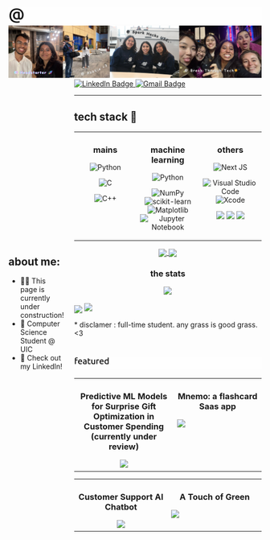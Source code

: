 <!-- banner gif generated from : https://willkessler.github.io/typed-text-gif-maker/ -->
<!-- font Ubuntu, size 100, 100 speed, 1500 time  -->

<picture>
  <source media="(prefers-color-scheme: dark)" srcset="./zzaneer_dark.gif">
  <img src="./zzaneer_light.gif">
</picture>

<!-- canva image gallery banner -->
<img src="./gallery_banner.png">


<div style="display: flex; align-items: center;">
  <!-- Left Section with Text -->
  <div style="flex: 1; padding-right: 20px;">
    <h2>about me:</h2>
    <ul>
      <li>👷‍♀️ This page is currently under construction!</li>
      <li>💼 Computer Science Student @ UIC</li>
      <li>👾 Check out my LinkedIn!</li>
    </ul>
  </div>
  
  <!-- Right Section with Image -->
  <div>
<!--     <img src="./april1.PNG" alt="Profile Image" width="150px">
  </div> -->
</div>


<!-- contacts under about me -->  
<div id="badges">
  <a href="https://www.linkedin.com/in/zzaneer086">
    <img src="https://img.shields.io/badge/LinkedIn-blue?style=for-the-badge&logo=linkedin&logoColor=white" alt="LinkedIn Badge"/>
  </a>
  <a href="zzaneer086@gmail.com">
    <img src="https://img.shields.io/badge/Gmail-D14836?style=for-the-badge&logo=gmail&logoColor=white" alt="Gmail Badge"/>
  </a>
<div/>

---


<!-- TECH STACK -->
<h2>tech stack 🥞</h2>

<table><tr><td valign="top" width="25%">
<h3 align="center">mains</h3>
<div align="center">
  
  ![Python](https://img.shields.io/badge/python-3670A0?style=for-the-badge&logo=python&logoColor=ffdd54)
  
  ![C](https://img.shields.io/badge/c-%2300599C.svg?style=for-the-badge&logo=c&logoColor=white)
  
  ![C++](https://img.shields.io/badge/c++-%2300599C.svg?style=for-the-badge&logo=c%2B%2B&logoColor=white)
</div>
</a>
 </td><td valign="top" width="25%">
        
<h3 align="center">machine learning </h3>

<div align="center">
  
  ![Python](https://img.shields.io/badge/python-3670A0?style=for-the-badge&logo=python&logoColor=ffdd54)

  ![NumPy](https://img.shields.io/badge/numpy-%23013243.svg?style=for-the-badge&logo=numpy&logoColor=white)
  ![scikit-learn](https://img.shields.io/badge/scikit--learn-%23F7931E.svg?style=for-the-badge&logo=scikit-learn&logoColor=white)
  ![Matplotlib](https://img.shields.io/badge/Matplotlib-%23ffffff.svg?style=for-the-badge&logo=Matplotlib&logoColor=black)
  ![Jupyter Notebook](https://img.shields.io/badge/jupyter-%23FA0F00.svg?style=for-the-badge&logo=jupyter&logoColor=white)
</div>
</a>

</td><td valign="top" width="25%">
  
<h3 align="center">others</h3>
<div align="center">

  ![Next JS](https://img.shields.io/badge/Next-black?style=for-the-badge&logo=next.js&logoColor=white)

  ![Visual Studio Code](https://img.shields.io/badge/Visual%20Studio%20Code-0078d7.svg?style=for-the-badge&logo=visual-studio-code&logoColor=white)
  ![Xcode](https://img.shields.io/badge/Xcode-007ACC?style=for-the-badge&logo=Xcode&logoColor=white)
  
  <img src="https://img.shields.io/badge/Google%20Gemini-8E75B2?style=for-the-badge&logo=googlegemini&logoColor=white" />
  
  <img src="https://img.shields.io/badge/Google%20Analytics-E37400?style=for-the-badge&logo=google%20analytics&logoColor=white" />
  <img src="https://img.shields.io/badge/firebase-ffca28?style=for-the-badge&logo=firebase&logoColor=black" />
</div>
</a>
</td>
</tr></table>

<!-- MOST USED LANG -->

<div align="center">
  <a href="https://github.com/anuraghazra/convoychat">
    <img height=200 align="center" src="./flower_cat.PNG"  />
  </a>
  <a href="https://github.com/anuraghazra/github-readme-stats">
    <img height=200 align="center" src="https://github-readme-stats.vercel.app/api/top-langs/?username=zzaneer086" /> 
  </a>
</div>


<!-- STATS -->


<h3 align="center">the stats</h3>
<p align="center">
  <img src="https://ghchart.rshah.org/zzaneer086">
</p>
<p align="left">
  <img align="center" src="https://leetcard.jacoblin.cool/zzaneer086?ext=heatmap"/>
  <img src="april_grass.gif" height="150px">
</p>
* disclamer : full-time student. any grass is good grass. <3


<h1></h1>


<!-- FEATURED REPOS  -->

<!-- banner gif generated from : https://willkessler.github.io/typed-text-gif-maker/ -->
<!-- font Ubuntu, size 70, 100 speed, 1700 time  -->
<picture>
  <source media="(prefers-color-scheme: dark)" srcset="./featured_dark.gif">
  <img src="./featured_light.gif">
</picture>

<table><tr><td valign="top" width="25%">
  <h3 align="center">Predictive ML Models for Surprise Gift Optimization in Customer Spending (currently under review)</h3>
  <div align="center">
    <a href="https://github.com/s-bhatia1216/esteelauder1b">
          <img src="https://github-readme-stats.vercel.app/api/pin/?username=s-bhatia1216&repo=esteelauder1b" />
        </a>
  
  </div>
  </a>
 </td><td valign="top" width="25%">
        
<h3 align="center">Mnemo: a flashcard Saas app</h3>
<a href="https://github.com/NickGroveSE/Mnemo">
          <img src="https://github-readme-stats.vercel.app/api/pin/?username=NickGroveSE&repo=Mnemo" />
        </a>

<div align="center">

</div>
</a>

</td>
</tr></table>

<table><tr><td valign="top" width="25%">
  <h3 align="center">Customer Support AI Chatbot</h3>
  <div align="center">
    <a href="https://github.com/zzaneer086/AI-Customer-Support">
          <img src="https://github-readme-stats.vercel.app/api/pin/?username=zzaneer086&repo=AI-Customer-Support" />
        </a>
  
  </div>
  </a>
 </td><td valign="top" width="25%">
        
<h3 align="center">A Touch of Green</h3>
<a href="https://github.com/zzaneer086/A-Touch-of-Green">
          <img src="https://github-readme-stats.vercel.app/api/pin/?username=zzaneer086&repo=A-Touch-of-Green" />
        </a>

<div align="center">

</div>
</a>

</td>
</tr></table>
